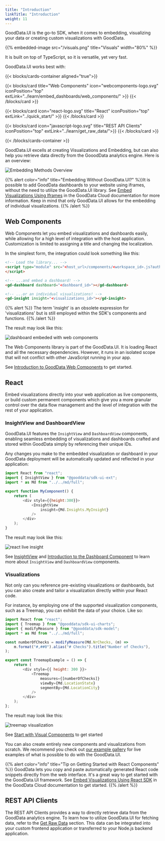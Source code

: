 ```yaml
---
title: "Introduction"
linkTitle: "Introduction"
weight: 11
---
```


GoodData.UI is the go-to SDK, when it comes to embedding, visualizing your data or creating custom visualizations with GoodData.

{{% embedded-image src="/visuals.png" title="Visuals" width="80%" %}}


It is built on top of TypeScript, so it is versatile, yet very fast.

GoodData.UI works best with:


{{< blocks/cards-container aligned="true">}}

{{< blocks/card title="Web Components" icon="webcomponents-logo.svg" iconPosition="top" extLink="../learn/embed_dashboards/web_components/" >}}
{{< /blocks/card >}}

{{< blocks/card icon="react-logo.svg" title="React" iconPosition="top" extLink="../quick_start/" >}}
{{< /blocks/card >}}

{{< blocks/card icon="javascript-logo.svg" title="REST API Clients" iconPosition="top" extLink="../learn/get_raw_data/">}}
{{< /blocks/card >}}

{{< /blocks/cards-container >}}


GoodData.UI excells at creating Visualizations and Embedding, but can also help you retrieve data directly from the GooodData analytics engine. Here is an overview:

![Embedding Methods Overview](intro-embedding-methods.png)

{{% alert color="info" title="Embedding Without GoodData.UI?" %}}It is possible to add GoodData dashboards to your website using iframes, without the need to utilize the GoodData.UI library. See [Embed Visualizations Using Iframes](https://www.gooddata.com/docs/cloud/embed-visualizations/iframes/) in the GoodData Cloud documentation for more information. Keep in mind that only GoodData.UI allows for the embedding of individual visualizations.
{{% /alert %}}

## Web Components

Web Components let you embed visualizations and dashboards easily, while allowing for a high level of integration with the host application. Customization is limited to assigning a title and changing the localization.

In the simplest form, the integration could look something like this:

```html
<!-- Load the library... -->
<script type="module" src="<host_url>/components/<workspace_id>.js?auth=sso">
</script>

<!-- ...and embed a dashboard! -->
<gd-dashboard dashboard="<dashboard_id>"></gd-dashboard>

<!-- ...or an individual visualizations! -->
<gd-insight insight="<visualizations_id>"></gd-insight>
```

{{% alert %}} The term 'insight' is an obsolete expression for 'visualizations' but is still employed within the SDK's components and functions.
{{% /alert %}}

The result may look like this:

![dashboard embeded with web components](intro-web-components-dashboard.png)

The Web Components library is part of the GoodData.UI. It is loading React and all the necessary dependencies. However, it runs in an isolated scope that will not conflict with other JavaScript running in your app.

See [Introduction to GoodData Web Components](./learn/embed_dashboards/web_components/) to get started.

## React

Embed visualizations directly into your web application as live components, or build custom permanent components which give you a more granular control over the data flow management and the level of integration with the rest of your application.

### InsightView and DashboardView

GoodData.UI features the `InsightView` and `DashboardView` components, enabling seamless embedding of visualizations and dashboards crafted and stored within GoodData simply by referencing their unique IDs.

Any changes you make to the embedded visualization or dashboard in your GoodData deployment will be automatically updated and reflected in your application:

```javascript
import React from "react";
import { InsightView } from "@gooddata/sdk-ui-ext";
import * as Md from "../../md/full";

export function MyComponent() {
    return (
        <div style={{height:300}}>
            <InsightView
                insight={Md.Insights.MyInsight}
            />
        </div>
    );
}
```

The result may look like this:

![react live insight](intro-react-live-visualization.png)

See [InsightView](../learn/visualize_data/insightview/) and [Introduction to the Dashboard Component](../references/dashboard_component/) to learn more about `InsightView` and `DashboardView` components.

### Visualizations

Not only can you reference pre-existing visualizations or dashboards, but you can also create and tailor a visualization directly within your React code.

For instance, by employing one of the supported visualization components, such as a Treemap, you can exhibit the data of your choice. Like so:

```javascript
import React from "react";
import { Treemap } from "@gooddata/sdk-ui-charts";
import { modifyMeasure } from "@gooddata/sdk-model";
import * as Md from "../../md/full";

const numberOfChecks = modifyMeasure(Md.NrChecks, (m) =>
    m.format("#,##0").alias("# Checks").title("Number of Checks"),
);

export const TreemapExample = () => {
    return (
        <div style={{ height: 300 }}>
            <Treemap 
                measures={[numberOfChecks]} 
                viewBy={Md.LocationState} 
                segmentBy={Md.LocationCity} 
            />
        </div>
    );
};
```

The result may look like this:

![treemap visualization](intro-treemap-visualization.png)

See [Start with Visual Components](../references/visual_components) to get started

You can also create entirely new components and visualizations from scratch. We recommend you check out [our example gallery](https://gdui-examples.herokuapp.com/advanced/global-filters) for live examples of what is possible to do with the GoodData.UI.

{{% alert color="info" title="Tip on Getting Started with React Components" %}} GoodData lets you copy and paste automatically generated React code snippets directly from the web interface. It's a great way to get started with the GoodData.UI framework. See [Embed Visualizations Using React SDK](https://www.gooddata.com/docs/cloud/embed-visualizations/react-sdk/) in the GoodData Cloud documentation to get started.
{{% /alert %}}

## REST API Clients

The REST API Clients provides a way to directly retrieve data from the GoodData analytics engine. To learn how to utilize GoodData.UI for fetching data, refer to the [Get Raw Data](../learn/get_raw_data/) section. This data can be integrated into your custom frontend application or transferred to your Node.js backend application.

